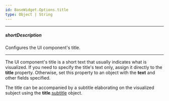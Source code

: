 ```yaml
---
id: BaseWidget.Options.title
type: Object | String
---
```

---
##### shortDescription
Configures the UI component's title.

---
The UI component's title is a short text that usually indicates what is visualized. If you need to specify the title's text only, assign it directly to the **title** property. Otherwise, set this property to an object with the **text** and other fields specified.

The title can be accompanied by a subtitle elaborating on the visualized subject using the **title**.[subtitle](/api-reference/10%20UI%20Components/BaseWidget/1%20Configuration/title/subtitle '{basewidgetpath}/Configuration/title/subtitle/') object.